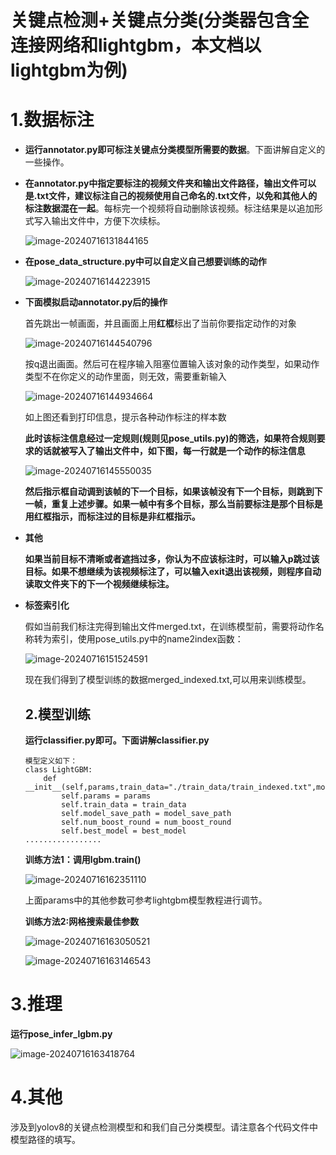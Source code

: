 # 关键点检测+关键点分类(分类器包含全连接网络和lightgbm，本文档以lightgbm为例)

# 1.数据标注

- **运行annotator.py即可标注关键点分类模型所需要的数据**。下面讲解自定义的一些操作。

- **在annotator.py中指定要标注的视频文件夹和输出文件路径，输出文件可以是.txt文件，建议标注自己的视频使用自己命名的.txt文件，以免和其他人的标注数据混在一起**。每标完一个视频将自动删除该视频。标注结果是以追加形式写入输出文件中，方便下次续标。

  ![image-20240716131844165](使用说明.assets/image-20240716131844165.png)

  

- **在pose_data_structure.py中可以自定义自己想要训练的动作**

  ![image-20240716144223915](使用说明.assets/image-20240716144223915.png)



- **下面模拟启动annotator.py后的操作**

  首先跳出一帧画面，并且画面上用**红框**标出了当前你要指定动作的对象

  ![image-20240716144540796](使用说明.assets/image-20240716144540796.png)

  按q退出画面。然后可在程序输入阻塞位置输入该对象的动作类型，如果动作类型不在你定义的动作里面，则无效，需要重新输入

  ![image-20240716144934664](使用说明.assets/image-20240716144934664.png)

  如上图还看到打印信息，提示各种动作标注的样本数

  **此时该标注信息经过一定规则(规则见pose_utils.py)的筛选，如果符合规则要求的话就被写入了输出文件中，如下图，每一行就是一个动作的标注信息**

  ![image-20240716145550035](使用说明.assets/image-20240716145550035.png)

  **然后指示框自动调到该帧的下一个目标，如果该帧没有下一个目标，则跳到下一帧，重复上述步骤。如果一帧中有多个目标，那么当前要标注是那个目标是用红框指示，而标注过的目标是非红框指示。**

- **其他**

  **如果当前目标不清晰或者遮挡过多，你认为不应该标注时，可以输入p跳过该目标。如果不想继续为该视频标注了，可以输入exit退出该视频，则程序自动读取文件夹下的下一个视频继续标注。**

- **标签索引化**

  假如当前我们标注完得到输出文件merged.txt，在训练模型前，需要将动作名称转为索引，使用pose_utils.py中的name2index函数：

  ![image-20240716151524591](使用说明.assets/image-20240716151524591.png)

  现在我们得到了模型训练的数据merged_indexed.txt,可以用来训练模型。

  ## 2.模型训练

  **运行classifier.py即可。下面讲解classifier.py**

  ```
  模型定义如下：
  class LightGBM:
      def __init__(self,params,train_data="./train_data/train_indexed.txt",model_save_path="./models/lgbm.txt",num_boost_round=1000,best_model="./models/best_gbm.joblib"):
          self.params = params
          self.train_data = train_data
          self.model_save_path = model_save_path
          self.num_boost_round = num_boost_round
          self.best_model = best_model
  .................
  ```

  **训练方法1：调用lgbm.train()**

  ![image-20240716162351110](使用说明.assets/image-20240716162351110.png)

  上面params中的其他参数可参考lightgbm模型教程进行调节。

  **训练方法2:网格搜索最佳参数**

  ![image-20240716163050521](使用说明.assets/image-20240716163050521.png)

  ![image-20240716163146543](使用说明.assets/image-20240716163146543.png)

# 3.推理

**运行pose_infer_lgbm.py**

![image-20240716163418764](使用说明.assets/image-20240716163418764.png)



# 4.其他

涉及到yolov8的关键点检测模型和和我们自己分类模型。请注意各个代码文件中模型路径的填写。

